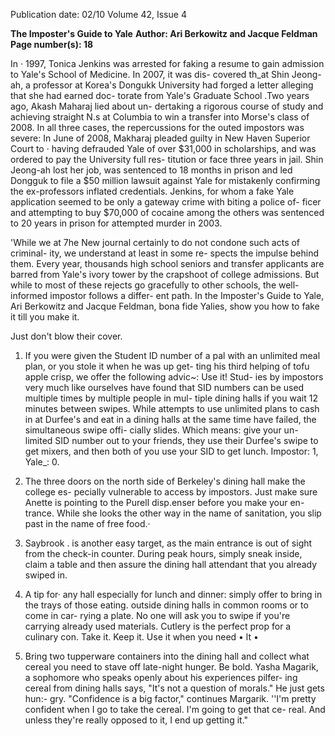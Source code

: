 Publication date: 02/10
Volume 42, Issue 4

**The Imposter's Guide to Yale**
**Author: Ari Berkowitz and Jacque Feldman**
**Page number(s): 18**

In · 1997, Tonica Jenkins was arrested for 
faking a resume to gain admission to Yale's 
School of Medicine. In 2007, it was dis-
covered th_at Shin Jeong-ah, a professor at 
Korea's Dongukk University had forged 
a letter alleging that she had earned doc-
torate from Yale's Graduate School .Two 
years ago, Akash Maharaj lied about un-
dertaking a rigorous course of study and 
achieving straight N.s at Columbia to win 
a transfer into Morse's class of 2008. In all 
three cases, the repercussions for the outed 
impostors was severe: In June of 2008, 
Makharaj pleaded guilty in New Haven 
Superior Court to · having defrauded Yale 
of over $31,000 in scholarships, and was 
ordered to pay the University full res-
titution or face three years in jail. Shin 
Jeong-ah lost her job, was sentenced to 
18 months in prison and led Dongguk to 
file a $50 million lawsuit against Yale for 
mistakenly confirming the ex-professors 
inflated credentials. Jenkins, for whom a 
fake Yale application seemed to be only a 
gateway crime with biting a police of-
ficer and attempting to buy $70,000 of 
cocaine among the others 
was sentenced 
to 20 years in prison for attempted murder 
in 2003. 

'While we at 7he New journal certainly 
to do not condone such acts of criminal-
ity, we understand 
at least in some re-
spects 
the impulse behind them. Every 
year, thousands high school seniors and 
transfer applicants are barred from Yale's 
ivory tower by the crapshoot of college 
admissions. But while to most of these 
rejects go gracefully to other schools, the 
well-informed impostor follows a differ-
ent path. In the Imposter's Guide to Yale, 
Ari Berkowitz and Jacque Feldman, bona 
fide Yalies, show you how to fake it till you 
make it. 

Just don't blow their cover. 

1. If you were given the Student ID 
number of a pal with an unlimited meal 
plan, or you stole it when he was up get-
ting his third helping of tofu apple crisp, 
we offer the following advic~: Use it! Stud-
ies by impostors very much like ourselves 
have found that SID numbers can be used 
multiple times by multiple people in mul-
tiple dining halls if you wait 12 minutes 
between swipes. While attempts to use 
unlimited plans to cash in at Durfee's 
and eat in a dining halls at the same time 
have failed, the simultaneous swipe offi-
cially slides. Which means: give your un-
limited SID number out to your friends, 
they use their Durfee's swipe to get mixers, 
and then both of you use your SID to get 
lunch. Impostor: 1, Yale_: 0. 

2. The three doors on the north side of 
Berkeley's dining hall make the college es-
pecially vulnerable to access by impostors. 
Just make sure Anette is pointing to the 
Purell disp.enser before you make your en-
trance. While she looks the other way in 
the name of sanitation, you slip past in the 
name of free food.· 

3. Saybrook . is another easy target, as 
the main entrance is out of sight from the 
check-in counter. 
During peak hours, 
simply sneak inside, claim a table and then 
assure the dining hall attendant that you 
already swiped in. 

4. A tip for· any hall 
especially for 
lunch and dinner: simply offer to bring 
in the trays of those eating. outside dining 
halls in common rooms or to come in car-
rying a plate. No one will ask you to swipe 
if you're carrying already used materials. 
Cutlery is the perfect prop for a culinary 
con. Take it. Keep it. Use it when you need 
• lt • 

5. Bring two tupperware containers 
into the dining hall and collect what cereal 
you need to stave off late-night hunger. Be 
bold. Yasha Magarik, a sophomore who 
speaks openly about his experiences pilfer-
ing cereal from dining halls says, "It's not 
a question of morals." He just gets hun:-
gry. "Confidence is a big factor," continues 
Margarik. ''I'm pretty confident when I go 
to take the cereal. I'm going to get that ce-
real. And unless they're really opposed 
to it, I end up getting it."
